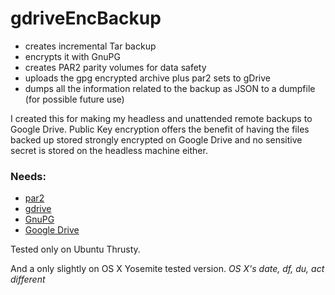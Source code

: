 # gdriveEncBackup

* creates incremental Tar backup
* encrypts it with GnuPG
* creates PAR2 parity volumes for data safety
* uploads the gpg encrypted archive plus par2 sets to gDrive
* dumps all the information related to the backup as JSON to a dumpfile (for possible future use)

I created this for making my headless and unattended remote backups to Google Drive. Public Key encryption 
offers the benefit of having the files backed up stored strongly encrypted on Google Drive and no sensitive 
secret is stored on the headless machine either.

### Needs:

* [par2](http://parchive.sourceforge.net/ "Project page")
* [gdrive](https://github.com/prasmussen/gdrive "Project page")
* [GnuPG](https://www.gnupg.org/ "Project page")
* [Google Drive](https://www.google.com/intl/en/drive/ "Welcome page")

Tested only on Ubuntu Thrusty.

And a only slightly on OS X Yosemite tested version. *OS X's date, df, du, act different*
